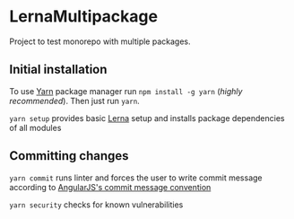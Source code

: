 # LernaMultipackage
Project to test monorepo with multiple packages.

## Initial installation
To use [Yarn](https://yarnpkg.com) package manager run `npm install -g yarn` (_highly recommended_).
Then just run `yarn`.

`yarn setup` provides basic [Lerna](https://github.com/lerna/lerna) setup and installs package dependencies of all modules


## Committing changes
`yarn commit` runs linter and forces the user to write commit message according to [AngularJS's commit message convention](https://github.com/angular/angular.js/blob/master/CONTRIBUTING.md#-git-commit-guidelines)  

`yarn security` checks for known vulnerabilities
